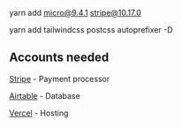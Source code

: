 yarn add micro@9.4.1 stripe@10.17.0

yarn add tailwindcss postcss autoprefixer -D

## Accounts needed

[Stripe](https://stripe.com/au) - Payment processor

[Airtable](https://airtable.com/) - Database

[Vercel](https://vercel.com) - Hosting